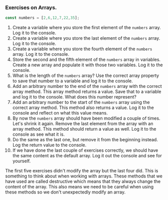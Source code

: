 ### Exercises on Arrays.

```js
const numbers = [2,6,12,7,22,35];
```

1. Create a variable where you store the first element of the `numbers` array. Log it to the console.
2. Create a variable where you store the last element of the `numbers` array. Log it to the console.
3. Create a variable where you store the fourth element of the `numbers` array. Log it to the console.
4. Store the second and the fifth element of the `numbers` array in variables. Create a new array and populate it with those two variables. Log it to the console.
5. What is the length of the `numbers` array? Use the correct array property to save that number to a variable and log it to the console.
6. Add an arbitrary number to the end of the `numbers` array with the correct array method. This array method returns a value. Save that to a variable and log it to the console. What does this number represent?
7. Add an arbitrary number to the start of the `numbers` array using the correct array method. This method also returns a value. Log it to the console and reflect on what this value means.
8. By now the `numbers` array should have been modified a couple of times. Let's shrink it again. Remove the last element from the array with an array method. This method should return a value as well. Log it to the console as see what it is.
9. Do the same as the last one, but remove it from the beginning instead. Log the return value to the console.
10. If we have done the last couple of exercises correctly, we should have the same content as the default array. Log it out the console and see for yourself. 

The first five exercises didn't modify the array but the last four did. This is something to think about when working with arrays. These methods that we have used are called destructive which means that they always change the content of the array. This also means we need to be careful when using these methods so we don't unexpectedly modify an array.




